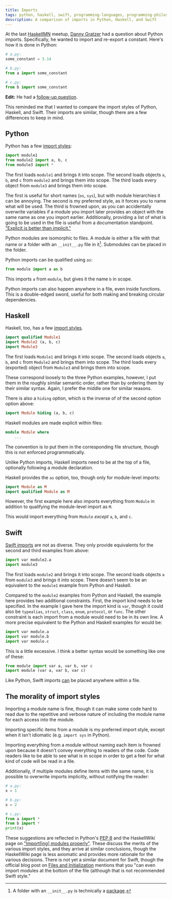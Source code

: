 ```yaml
---
title: Imports
tags: python, haskell, swift, programming-languages, programming-philosophy, ui, haskell-mn, web-ring, imports
description: A comparison of imports in Python, Haskell, and Swift
---
```


At the last [HaskellMN](http://www.haskell.mn) meetup, [Danny
Gratzer](http://jozefg.bitbucket.org/) had a question about Python
imports. Specifically, he wanted to import and re-export a
constant. Here's how it is done in Python:

~~~ Python
# a.py:
some_constant = 3.14

# b.py:
from a import some_constant

# c.py:
from b import some_constant
~~~

**Edit:** He had a [follow-up question](/posts/2014-08-06-imports-continued.html).

This reminded me that I wanted to compare the import styles of Python,
Haskell, and Swift. Their imports are similar, though there are a few
differences to keep in mind.

## Python

Python has a few [import
styles](https://docs.python.org/2/reference/simple_stmts.html#import):

~~~ Python
import module1
from module2 import a, b, c
from module3 import *
~~~

The first loads `module1` and brings it into scope. The second loads
objects `a`, `b`, and `c` from `module2` and brings them into
scope. The third loads every object from `module3` and brings them into
scope.

The first is useful for short names (`os`, `sys`), but with module
hierarchies it can be annoying. The second is my preferred style, as
it forces you to name what will be used. The third is frowned upon, as
you can accidentally overwrite variables if a module you import later
provides an object with the same name as one you import
earlier. Additionally, providing a list of what is going to be used in
the file is useful from a documentation standpoint. ["Explicit is
better than implicit."](http://legacy.python.org/dev/peps/pep-0020/)

Python modules are isomorphic to files. A module is either a file with
that name or a folder with an `__init__.py` file in it[^1]. Submodules can
be placed in the folder.

[^1]: A folder with an `__init__.py` is technically a
[package](https://docs.python.org/2/tutorial/modules.html#packages).


Python imports can be qualified using `as`:

~~~ Python
from module import a as b
~~~

This imports `a` from `module`, but gives it the name `b` in scope.

Python imports can also happen anywhere in a file, even inside
functions. This is a double-edged sword, useful for both making and
breaking circular dependencies.


## Haskell

Haskell, too, has a few [import
styles](http://www.haskell.org/haskellwiki/Import).

~~~ Haskell
import qualified Module1
import Module2 (a, b, c)
import Module3
~~~

The first loads `Module1` and brings it into scope. The second loads
objects `a`, `b`, and `c` from `Module2` and brings them into
scope. The third loads every (exported) object from `Module3` and
brings them into scope.

These correspond loosely to the three Python examples, however, I put
them in the roughly similar semantic order, rather than by ordering
them by their similar syntax. Again, I prefer the middle one for
similar reasons.

There is also a `hiding` option, which is the inverse of of the second option
option above:

~~~ Haskell
import Module hiding (a, b, c)
~~~

Haskell modules are made explicit within files:

~~~ Haskell
module Module where
    ...
~~~

The convention is to put them in the corresponding file structure, though
this is not enforced programmatically.

Unlike Python imports, Haskell imports need to be at the top of a
file, optionally following a module declaration.

Haskell provides the `as` option, too, though only for module-level
imports:

~~~ Haskell
import Module as M
import qualified Module as M
~~~

However, the first example here also imports everything from `Module`
in addition to qualifying the module-level import as `M`.


This would import everything from `Module` *except* `a`, `b`, and `c`.


## Swift

[Swift
imports](https://developer.apple.com/library/prerelease/ios/documentation/Swift/Conceptual/Swift_Programming_Language/Declarations.html#//apple_ref/doc/uid/TP40014097-CH34-XID_499)
are not as diverse. They only provide equivalents for the second and
third examples from above:

~~~ Python
import var module2.a
import module3
~~~

The first loads `module2` and brings it into scope.  The second loads
objects `a` from `module3` and brings it into scope.  There doesn't
seem to be an equivalent to the `module1` example from Python and
Haskell.

Compared to the `module2` examples from Python and Haskell, the
example here provides two additional constraints. First, the import
kind needs to be specified. In the example I gave here the import kind
is `var`, though it could also be `typealias`, `struct`, `class`,
`enum`, `protocol`, or `func`. The other constraint is each import
from a module would need to be in its own line. A more precise
equivalent to the Python and Haskell examples for would be:

~~~ Python
import var module.a
import var module.b
import var module.c
~~~

This is a little excessive. I think a better syntax would be something
like one of these:

~~~ Python
from module import var a, var b, var c
import module (var a, var b, var c)
~~~

Like Python, Swift imports
[can](https://developer.apple.com/swift/blog/?id=7) be placed anywhere
within a file.


## The morality of import styles

Importing a module name is fine, though it can make some code hard to
read due to the repetitive and verbose nature of including the module
name for each access into the module.

Importing specific items from a module is my preferred import style,
except when it isn't idiomatic (e.g. `import sys` in Python).

Importing everything from a module without naming each item is frowned
upon because it doesn't convey everything to readers of the code. Code
readers like to be able to see what is in scope in order to get a feel
for what kind of code will be read in a file.

Additionally, if multiple modules define items with the same name, it
is possible to overwrite imports implicitly, without notifying the
reader:

~~~ Python
# a.py:
x = 1

# b.py:
x = 2

# c.py:
from a import *
from b import *
print(x)
~~~

These suggestions are reflected in Python's [PEP
8](http://legacy.python.org/dev/peps/pep-0008/#imports) and the
HaskellWiki page on ["Import[ing] modules
properly"](http://www.haskell.org/haskellwiki/Import_modules_properly). These
discuss the merits of the various import styles, and they arrive at
similar conclusions, though the HaskellWiki page is less axiomatic and
provides more rationale for the various decisions. There is not yet a
similar document for Swift, though the official blog post on [Files
and Initialization](https://developer.apple.com/swift/blog/?id=7)
mentions that you "can even import modules at the bottom of the file
(although that is not recommended Swift style."
